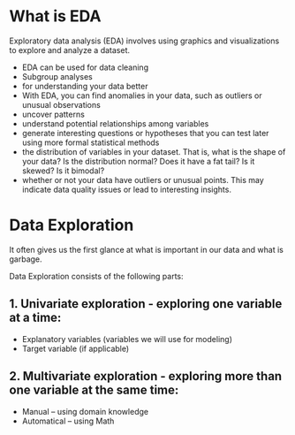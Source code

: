 # What is EDA
Exploratory data analysis (EDA) involves using graphics and visualizations to explore and analyze a dataset.
- EDA can be used for data cleaning
- Subgroup analyses
- for understanding your data better
- With EDA, you can find anomalies in your data, such as outliers or unusual observations
- uncover patterns
- understand potential relationships among variables
- generate interesting questions or hypotheses that you can test later using more formal statistical methods
- the distribution of variables in your dataset. That is, what is the shape of your data? Is the distribution normal? Does it have a fat tail? Is it skewed? Is it bimodal?
- whether or not your data have outliers or unusual points. This may indicate data quality issues or lead to interesting insights.
# Data Exploration
It often gives us the first glance at what is important in our data and what is garbage.

Data Exploration consists of the following parts:

## 1. Univariate exploration - exploring one variable at a time:
- Explanatory variables (variables we will use for modeling)
- Target variable (if applicable)

## 2. Multivariate exploration - exploring more than one variable at the same time:
- Manual – using domain knowledge
- Automatical – using Math











